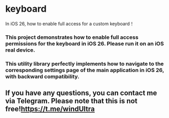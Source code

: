 # keyboard
In iOS 26, how to enable full access for a custom keyboard！



### This project demonstrates how to enable full access permissions for the keyboard in iOS 26. Please run it on an iOS real device.


### This utility library perfectly implements how to navigate to the corresponding settings page of the main application in iOS 26, with backward compatibility.

## If you have any questions, you can contact me via Telegram. Please note that this is not free!https://t.me/windUltra

